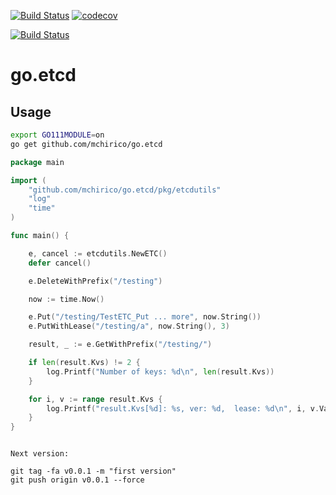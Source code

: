 


[![Build Status](https://travis-ci.org/mchirico/go.etcd.svg?branch=master)](https://travis-ci.org/mchirico/go.etcd)
[![codecov](https://codecov.io/gh/mchirico/go.etcd/branch/master/graph/badge.svg)](https://codecov.io/gh/mchirico/go.etcd)

[![Build Status](https://mchirico.visualstudio.com/go.etcd/_apis/build/status/mchirico.go.etcd?branchName=master)](https://mchirico.visualstudio.com/go.etcd/_build/latest?definitionId=9&branchName=master)


# go.etcd

## Usage

```bash
export GO111MODULE=on
go get github.com/mchirico/go.etcd
```


```go
package main

import (
	"github.com/mchirico/go.etcd/pkg/etcdutils"
	"log"
	"time"
)

func main() {

	e, cancel := etcdutils.NewETC()
	defer cancel()

	e.DeleteWithPrefix("/testing")

	now := time.Now()

	e.Put("/testing/TestETC_Put ... more", now.String())
	e.PutWithLease("/testing/a", now.String(), 3)

	result, _ := e.GetWithPrefix("/testing/")

	if len(result.Kvs) != 2 {
		log.Printf("Number of keys: %d\n", len(result.Kvs))
	}

	for i, v := range result.Kvs {
		log.Printf("result.Kvs[%d]: %s, ver: %d,  lease: %d\n", i, v.Value, v.Version, v.Lease)
	}
}



```




```
Next version:

git tag -fa v0.0.1 -m "first version"
git push origin v0.0.1 --force

```
